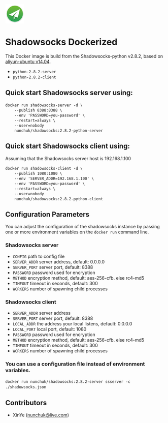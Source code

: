 <!--![image](./logo.png =60)-->
<img src="https://raw.githubusercontent.com/nunchuk/docker-shadowsocks/master/logo.png" width="60" />

# Shadowsocks Dockerized

This Docker image is build from the Shadowsocks-python v2.8.2, based on [aliyun-ubuntu v14.04](https://github.com/nunchuk/aliyun-ubuntu).

* `python-2.8.2-server`
* `python-2.8.2-client`

## Quick start Shadowsocks server using:

```
docker run shadowsocks-server -d \
    --publish 8388:8388 \
    --env 'PASSWORD=you-password' \
    --restart=always \
    --user=nobody
    nunchuk/shadowsocks:2.8.2-python-server
```

## Quick start Shadowsocks client using:

Assuming that the Shadowsocks server host is 192.168.1.100

```
docker run shadowsocks-client -d \
    --publish 1080:1080 \
    --env 'SERVER_ADDR=192.168.1.100' \
    --env 'PASSWORD=you-password' \
    --restart=always \
    --user=nobody
    nunchuk/shadowsocks:2.8.2-python-client
```

## Configuration Parameters

You can adjust the configuration of the shadowsocks instance by passing one or more environment variables on the `docker run` command line.

### Shadowsocks server

* `CONFIG`			path to config file
* `SERVER_ADDR`	server address, default: 0.0.0.0
* `SERVER_PORT`	server port, default: 8388
* `PASSWORD`		password used for encryption
* `METHOD`			encryption method, default: aes-256-cfb. else rc4-md5
* `TIMEOUT`		timeout in seconds, default: 300
* `WORKERS`		number of spawning child processes

### Shadowsocks client

* `SERVER_ADDR`	server address
* `SERVER_PORT`	server port, default: 8388
* `LOCAL_ADDR`		the address your local listens, default: 0.0.0.0
* `LOCAL_PORT`		local port, default: 1080
* `PASSWORD`		password used for encryption
* `METHOD`			encryption method, default: aes-256-cfb. else rc4-md5
* `TIMEOUT`		timeout in seconds, default: 300
* `WORKERS`		number of spawning child processes
  
### You can use a configuration file instead of environment variables.
  
`docker run nunchuk/shadowsocks:2.8.2-server ssserver -c ./shadowsocks.json
`

Contributors
-------------------
* XinYe (nunchuk@live.com)